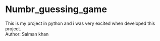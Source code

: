 # Numbr_guessing_game
This is my project in python and i was very excited when developed this project.
<br>
Author: Salman khan

